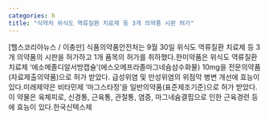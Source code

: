 ```yaml
---
categories: h
title: "식약처 위식도 역류질환 치료제 등 3개 의약품 시판 허가"
---
```

[헬스코리아뉴스 / 이충만] 식품의약품안전처는 9월 30일 위식도 역류질환 치료제 등 3개 의약품의 시판을 허가하고 1개 품목의 허가를 취하했다.한미약품은 위식도 역류질환 치료제 ‘에소메졸디알서방캡슐’(에스오메프라졸마그네슘삼수화물) 10mg을 전문의약품(자료제출의약품)으로 허가 받았다. 급성위염 및 만성위염의 위점막 병변 개선에 효능이 있다.미래제약은 비타민제 ‘마그스타정’을 일반의약품(표준제조기준)으로 허가 받았다. 이 약물은 육체피로, 신경통, 근육통, 관절통, 염증, 마그네슘결핍으로 인한 근육경련 등에 효능이 있다.한국신텍스제
